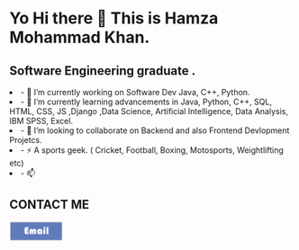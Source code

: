 <h1>
Yo Hi there 👋 This is Hamza Mohammad Khan.
</h1>

<h2> Software Engineering graduate . </h2>

<li> - 🔭 I’m currently working on Software Dev Java, C++, Python. </li>
<li> - 🌱 I’m currently learning advancements in Java, Python, C++, SQL, HTML, CSS, JS ,Django ,Data Science, Artificial Intelligence, Data Analysis, IBM SPSS, Excel.</li>
<li> - 👯 I’m looking to collaborate on Backend and also Frontend Devlopment Projetcs.</li>
<li> - ⚡ A sports geek. ( Cricket, Football, Boxing, Motosports, Weightlifting etc) </li>
<li> - 📫 <h2>CONTACT ME</h2>
  <a href="hamzamohammadkhan@gmail.com" target="_blank"><img src="https://github.com/HamzaMohammadKhan/HamzaMohammadKhan/blob/main/logo.png"></a></li>
